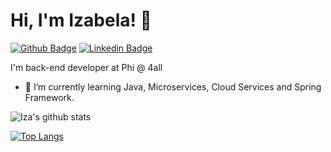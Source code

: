 # Hi, I'm Izabela! 👋

[![Github Badge](https://img.shields.io/badge/-Github-000?style=flat-square&logo=Github&logoColor=white&link=https://github.com/izavasconcelos)](https://github.com/izavasconcelos)
[![Linkedin Badge](https://img.shields.io/badge/-LinkedIn-blue?style=flat-square&logo=Linkedin&logoColor=white&link=https://www.linkedin.com/in/izabela-vasconcelos-530611154/)](https://www.linkedin.com/in/izabela-vasconcelos-530611154/)



I'm back-end developer at Phi @ 4all 

- 🌱 I’m currently learning Java, Microservices, Cloud Services and Spring Framework.


![Iza's github stats](https://github-readme-stats.vercel.app/api?username=izavasconcelos&show_icons=true&theme=dark)



[![Top Langs](https://github-readme-stats.vercel.app/api/top-langs/?username=izavasconcelos&layout=compact&theme=dark)](https://github.com/izavasconcelos/github-readme-stats)




<!--
**izavasconcelos/izavasconcelos** is a ✨ _special_ ✨ repository because its `README.md` (this file) appears on your GitHub profile. --!>


